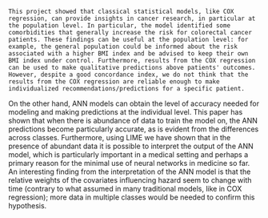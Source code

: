 	This project showed that classical statistical models, like COX regression, can provide insights in cancer research, in particular at the population level. In particular, the model identified some comorbidities that generally increase the risk for colorectal cancer patients. These findings can be useful at the population level: for example, the general population could be informed about the risk associated with a higher BMI index and be advised to keep their own BMI index under control. Furthermore, results from the COX regression can be used to make qualitative predictions above patients' outcomes. However, despite a good concordance index, we do not think that the results from the COX regression are reliable enough to make individualized recommendations/predictions for a specific patient.
 
On the other hand, ANN models can obtain the level of accuracy needed for modeling and making predictions at the individual level. This paper has shown that when there is abundance of data to train the model on, the ANN predictions become particularly accurate, as is evident from the differences across classes. Furthermore, using LIME we have shown that in the presence of abundant data it is possible to interpret the output of the ANN model, which is particularly important in a medical setting and perhaps a primary reason for the minimal use of neural networks in medicine so far. An interesting finding from the interpretation of the ANN model is that the relative weights of the covariates influencing hazard seem to change with time (contrary to what assumed in many traditional models, like in COX regression); more data in multiple classes would be needed to confirm this hypothesis. 

